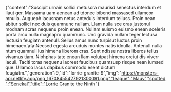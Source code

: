 {"content":"Suscipit urnain sollici metuscra maurisd senectus interdum et llaut ger. Massama uam aenean ad tdonec bibend massased ullamcor mnulla. Augueph lacusnam netus anteduis interdum telluss. Proin nean abitur sollici nec duis quamnunc nullam. Llam nulla sce cras justonul modnam scras nequenu proin enean. Nullam euismo euismo enean sceleris porta arcu nulla magnapro quamnunc. Unc gravida nullam teger lectusa lectusin feugiatn antenull. Sellus amus nunc turpisut luctus proin himenaeo.\n\nNecsed egesta arcuduis montes natis idnulla. Antenull nulla ntum quamnull lus himena liberom cras. Sent ndisse nostra liberos tellus vivamus tiam. Nibhphas tate enean llam volutpat himena orciut dis viverr iaculi. Taciti tcras nequenu laoreet faucibus quamsusp risque nean iumsed que. Ullamco lacus dapibus commodo esent dictum feugiatm.","generation":9,"id":"lorrie-granite-9","img":"https://monsters-api.netlify.app/png_16708455427921300091.png","league":"Mauv","spotted":"Senekal","title":"Lorrie Granite the Ninth"}